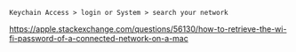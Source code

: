 `Keychain Access > login or System > search your network`

https://apple.stackexchange.com/questions/56130/how-to-retrieve-the-wi-fi-password-of-a-connected-network-on-a-mac